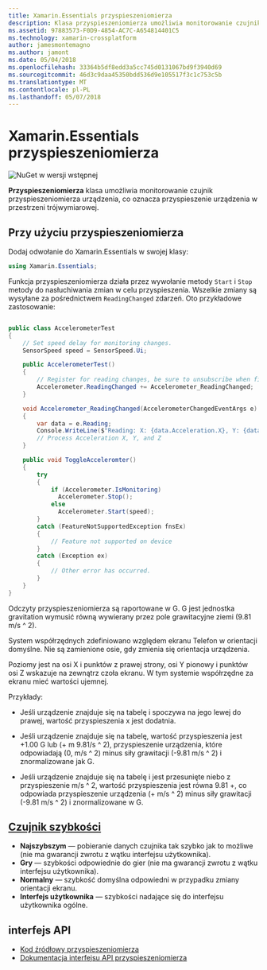 ```yaml
---
title: Xamarin.Essentials przyspieszeniomierza
description: Klasa przyspieszeniomierza umożliwia monitorowanie czujnik przyspieszeniomierza urządzenia, co oznacza przyspieszenie urządzenia w przestrzeni trójwymiarowej.
ms.assetid: 97883573-F0D9-4854-AC7C-A654814401C5
ms.technology: xamarin-crossplatform
author: jamesmontemagno
ms.author: jamont
ms.date: 05/04/2018
ms.openlocfilehash: 33364b5df8edd3a5cc745d0131067bd9f3940d69
ms.sourcegitcommit: 46d3c9daa45350bdd536d9e105517f3c1c753c5b
ms.translationtype: MT
ms.contentlocale: pl-PL
ms.lasthandoff: 05/07/2018
---
```

# <a name="xamarinessentials-accelerometer"></a>Xamarin.Essentials przyspieszeniomierza

![NuGet w wersji wstępnej](~/media/shared/pre-release.png)

**Przyspieszeniomierza** klasa umożliwia monitorowanie czujnik przyspieszeniomierza urządzenia, co oznacza przyspieszenie urządzenia w przestrzeni trójwymiarowej.

## <a name="using-accelerometer"></a>Przy użyciu przyspieszeniomierza

Dodaj odwołanie do Xamarin.Essentials w swojej klasy:

```csharp
using Xamarin.Essentials;
```

Funkcja przyspieszeniomierza działa przez wywołanie metody `Start` i `Stop` metody do nasłuchiwania zmian w celu przyspieszenia. Wszelkie zmiany są wysyłane za pośrednictwem `ReadingChanged` zdarzeń. Oto przykładowe zastosowanie:

```csharp

public class AccelerometerTest
{
    // Set speed delay for monitoring changes.
    SensorSpeed speed = SensorSpeed.Ui;

    public AccelerometerTest()
    {
        // Register for reading changes, be sure to unsubscribe when finished
        Accelerometer.ReadingChanged += Accelerometer_ReadingChanged;
    }

    void Accelerometer_ReadingChanged(AccelerometerChangedEventArgs e)
    {
        var data = e.Reading;
        Console.WriteLine($"Reading: X: {data.Acceleration.X}, Y: {data.Acceleration.Y}, Z: {data.Acceleration.Z}");
        // Process Acceleration X, Y, and Z
    }

    public void ToggleAcceleromter()
    {
        try
        {
            if (Accelerometer.IsMonitoring)
              Accelerometer.Stop();
            else
              Accelerometer.Start(speed);
        }
        catch (FeatureNotSupportedException fnsEx)
        {
            // Feature not supported on device
        }
        catch (Exception ex)
        {
            // Other error has occurred.
        }
    }
}
```

Odczyty przyspieszeniomierza są raportowane w G. G jest jednostka gravitation wymusić równą wywierany przez pole grawitacyjne ziemi (9.81 m/s ^ 2).

System współrzędnych zdefiniowano względem ekranu Telefon w orientacji domyślne. Nie są zamienione osie, gdy zmienia się orientacja urządzenia.

Poziomy jest na osi X i punktów z prawej strony, osi Y pionowy i punktów osi Z wskazuje na zewnątrz czoła ekranu. W tym systemie współrzędne za ekranu mieć wartości ujemnej.

Przykłady:

* Jeśli urządzenie znajduje się na tabelę i spoczywa na jego lewej do prawej, wartość przyspieszenia x jest dodatnia.

* Jeśli urządzenie znajduje się na tabelę, wartość przyspieszenia jest +1.00 G lub (+ m 9.81/s ^ 2), przyspieszenie urządzenia, które odpowiadają (0, m/s ^ 2) minus siły grawitacji (-9.81 m/s ^ 2) i znormalizowane jak G.

* Jeśli urządzenie znajduje się na tabelę i jest przesunięte niebo z przyspieszenie m/s ^ 2, wartość przyspieszenia jest równa 9.81 +, co odpowiada przyspieszenie urządzenia (+ m/s ^ 2) minus siły grawitacji (-9.81 m/s ^ 2) i znormalizowane w G. 

## <a name="sensor-speedxrefxamarinessentialssensorspeed"></a>[Czujnik szybkości](xref:Xamarin.Essentials.SensorSpeed)

- **Najszybszym** — pobieranie danych czujnika tak szybko jak to możliwe (nie ma gwarancji zwrotu z wątku interfejsu użytkownika).
- **Gry** — szybkości odpowiednie do gier (nie ma gwarancji zwrotu z wątku interfejsu użytkownika).
- **Normalny** — szybkość domyślna odpowiedni w przypadku zmiany orientacji ekranu.
- **Interfejs użytkownika** — szybkości nadające się do interfejsu użytkownika ogólne.

## <a name="api"></a>interfejs API

- [Kod źródłowy przyspieszeniomierza](https://github.com/xamarin/Essentials/tree/master/Essentials/Acceleromter)
- [Dokumentacja interfejsu API przyspieszeniomierza](xref:Xamarin.Essentials.Accelerometer)
